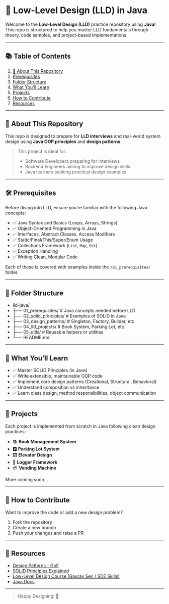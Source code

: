 # 🧠 Low-Level Design (LLD) in Java

Welcome to the **Low-Level Design (LLD)** practice repository using **Java**! This repo is structured to help you master LLD fundamentals through theory, code samples, and project-based implementations.

---

## 📚 Table of Contents

1. [📌 About This Repository](#about-this-repository)
2. [Prerequisites](#prerequisites)
3. [Folder Structure](#folder-structure)
4. [What You'll Learn](#what-youll-learn)
5. [Projects](#projects)
6. [How to Contribute](#how-to-contribute)
7. [Resources](#resources)

---

## 📌 About This Repository

This repo is designed to prepare for **LLD interviews** and real-world system design using **Java OOP principles** and **design patterns**.

> This project is ideal for:
> - Software Developers preparing for interviews
> - Backend Engineers aiming to improve design skills
> - Java learners seeking practical design examples

---

## 🛠️ Prerequisites

Before diving into LLD, ensure you’re familiar with the following Java concepts:

- ✅ Java Syntax and Basics (Loops, Arrays, Strings)
- ✅ Object-Oriented Programming in Java
- ✅ Interfaces, Abstract Classes, Access Modifiers
- ✅ Static/Final/This/Super/Enum Usage
- ✅ Collections Framework (`List`, `Map`, `Set`)
- ✅ Exception Handling
- ✅ Writing Clean, Modular Code

Each of these is covered with examples inside the `/01_prerequisites/` folder.

---

## 📁 Folder Structure

- lld-java/
- ├── 01_prerequisites/ # Java concepts needed before LLD
- ├── 02_solid_principles/ # Examples of SOLID in Java
- ├── 03_design_patterns/ # Singleton, Factory, Builder, etc.
- ├── 04_lld_projects/ # Book System, Parking Lot, etc.
- ├── 05_utils/ # Reusable helpers or utilities
- └── README.md


---

## 🎯 What You’ll Learn

- ✅ Master SOLID Principles (in Java)
- ✅ Write extensible, maintainable OOP code
- ✅ Implement core design patterns (Creational, Structural, Behavioral)
- ✅ Understand composition vs inheritance
- ✅ Learn class design, method responsibilities, object communication

---

## 🧩 Projects

Each project is implemented from scratch in Java following clean design practices:

- 📚 **Book Management System**
- 🅿️ **Parking Lot System**
- 🛗 **Elevator Design**
- 📝 **Logger Framework**
- 💳 **Vending Machine**

More coming soon...

---

## 🤝 How to Contribute

Want to improve the code or add a new design problem?

1. Fork the repository
2. Create a new branch
3. Push your changes and raise a PR

---

## 📖 Resources

- [Design Patterns - GoF](https://refactoring.guru/design-patterns)
- [SOLID Principles Explained](https://medium.com/swlh/solid-principles-10b9b8e2f9b2)
- [Low-Level Design Course (Gaurav Sen / SDE Skills)](https://www.youtube.com/c/GauravSen)
- [Java Docs](https://docs.oracle.com/javase/8/docs/)

---

> Happy Designing! 🚀
